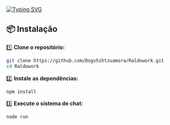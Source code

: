 [![Typing SVG](https://readme-typing-svg.demolab.com?font=Bebas+Neue&size=35&duration=7000&pause=5000&color=1F479F&center=true&vCenter=true&width=435&lines=Raldowork)](https://git.io/typing-svg)


## 📦 **Instalação**

1️⃣ **Clone o repositório:**
```bash
git clone https://github.com/Dogshihtzuamora/Raldowork.git
cd Raldowork
```

2️⃣ **Instale as dependências:**
```bash
npm install
```

3️⃣ **Execute o sistema de chat:**
```bash
node run
```
